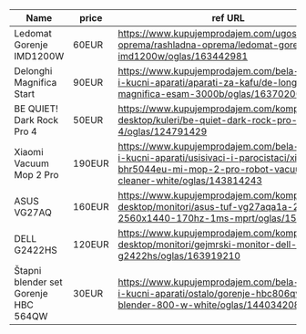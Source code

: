 | Name | price | ref URL | Notes |
|---|---|---|---|
| Ledomat Gorenje IMD1200W | 60EUR | https://www.kupujemprodajem.com/ugostiteljstvo-oprema/rashladna-oprema/ledomat-gorenje-imd1200w/oglas/163442981 |
| Delonghi Magnifica Start | 90EUR | https://www.kupujemprodajem.com/bela-tehnika-i-kucni-aparati/aparati-za-kafu/de-longhi-magnifica-esam-3000b/oglas/163702004 |
| BE QUIET! Dark Rock Pro 4 | 50EUR | https://www.kupujemprodajem.com/kompjuteri-desktop/kuleri/be-quiet-dark-rock-pro-4/oglas/124791429 |
| Xiaomi Vacuum Mop 2 Pro | 190EUR | https://www.kupujemprodajem.com/bela-tehnika-i-kucni-aparati/usisivaci-i-parocistaci/xiaomi-bhr5044eu-mi-mop-2-pro-robot-vacuum-cleaner-white/oglas/143814243 |
| ASUS VG27AQ | 160EUR | https://www.kupujemprodajem.com/kompjuteri-desktop/monitori/asus-tuf-vg27aqa1a-27-va-2560x1440-170hz-1ms-mprt/oglas/156441611 | IPS panel, 165Hz |
| DELL G2422HS | 120EUR | https://www.kupujemprodajem.com/kompjuteri-desktop/monitori/gejmrski-monitor-dell-23-8-g2422hs/oglas/163919210 | reserved |
| Štapni blender set Gorenje HBC 564QW | 30EUR | https://www.kupujemprodajem.com/bela-tehnika-i-kucni-aparati/ostalo/gorenje-hbc806qw-hand-blender-800-w-white/oglas/144034208 | Reserved - without the white stand |
